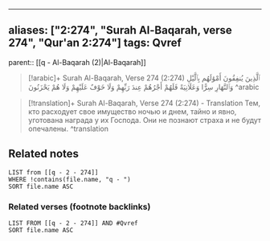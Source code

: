 
---
aliases: ["2:274", "Surah Al-Baqarah, verse 274", "Qur'an 2:274"]
tags: Qvref
---

parent:: [[q - Al-Baqarah (2)|Al-Baqarah]]

> [!arabic]+ Surah Al-Baqarah, Verse 274 (2:274)
> <span class="quran-arabic">ٱلَّذِينَ يُنفِقُونَ أَمْوَٰلَهُم بِٱلَّيْلِ وَٱلنَّهَارِ سِرًّا وَعَلَانِيَةً فَلَهُمْ أَجْرُهُمْ عِندَ رَبِّهِمْ وَلَا خَوْفٌ عَلَيْهِمْ وَلَا هُمْ يَحْزَنُونَ</span>
^arabic

> [!translation]+ Surah Al-Baqarah, Verse 274 (2:274) - Translation
> Тем, кто расходует свое имущество ночью и днем, тайно и явно, уготована награда у их Господа. Они не познают страха и не будут опечалены.
^translation



## Related notes
```dataview
LIST from [[q - 2 - 274]]
WHERE !contains(file.name, "q - ")
SORT file.name ASC
```

### Related verses (footnote backlinks)
```dataview
LIST FROM [[q - 2 - 274]] AND #Qvref
SORT file.name ASC
```

